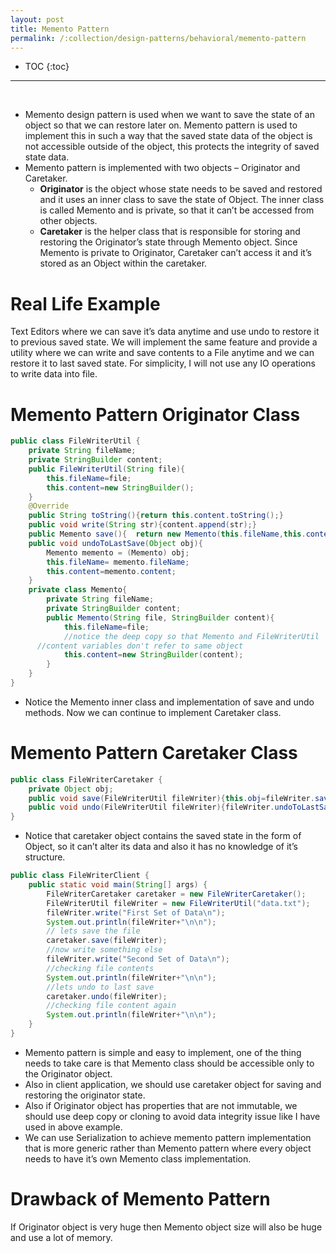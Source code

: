 ```yaml
---
layout: post
title: Memento Pattern
permalink: /:collection/design-patterns/behavioral/memento-pattern
---
```


- TOC
{:toc}

<hr><br>

-	Memento design pattern is used when we want to save the state of an object so that we can restore later on. Memento pattern is used to implement this in such a way that the saved state data of the object is not accessible outside of the object, this protects the integrity of saved state data.
-	Memento pattern is implemented with two objects – Originator and Caretaker.
    - **Originator** is the object whose state needs to be saved and restored and it uses an inner class to save the state of Object. The inner class is called Memento and is private, so that it can’t be accessed from other objects.
    - **Caretaker** is the helper class that is responsible for storing and restoring the Originator’s state through Memento object. Since Memento is private to Originator, Caretaker can’t access it and it’s stored as an Object within the caretaker.

# Real Life Example
Text Editors where we can save it’s data anytime and use undo to restore it to previous saved state. We will implement the same feature and provide a utility where we can write and save contents to a File anytime and we can restore it to last saved state. For simplicity, I will not use any IO operations to write data into file.

# Memento Pattern Originator Class
```java
public class FileWriterUtil {
	private String fileName;
	private StringBuilder content;	
	public FileWriterUtil(String file){
		this.fileName=file;
		this.content=new StringBuilder();
	}	
	@Override
	public String toString(){return this.content.toString();}	
	public void write(String str){content.append(str);}	
	public Memento save(){	return new Memento(this.fileName,this.content);}	
	public void undoToLastSave(Object obj){
		Memento memento = (Memento) obj;
		this.fileName= memento.fileName;
		this.content=memento.content;
	}	
	private class Memento{
		private String fileName;
		private StringBuilder content;		
		public Memento(String file, StringBuilder content){
			this.fileName=file;
			//notice the deep copy so that Memento and FileWriterUtil 
      //content variables don't refer to same object
			this.content=new StringBuilder(content);
		}
	}
}
```
- Notice the Memento inner class and implementation of save and undo methods. Now we can continue to implement Caretaker class.

# Memento Pattern Caretaker Class
```java
public class FileWriterCaretaker {
	private Object obj;	
	public void save(FileWriterUtil fileWriter){this.obj=fileWriter.save();}	
	public void undo(FileWriterUtil fileWriter){fileWriter.undoToLastSave(obj);}
}
```
- Notice that caretaker object contains the saved state in the form of Object, so it can’t alter its data and also it has no knowledge of it’s structure.

```java
public class FileWriterClient {
	public static void main(String[] args) {		
		FileWriterCaretaker caretaker = new FileWriterCaretaker();		
		FileWriterUtil fileWriter = new FileWriterUtil("data.txt");
		fileWriter.write("First Set of Data\n");
		System.out.println(fileWriter+"\n\n");		
		// lets save the file
		caretaker.save(fileWriter);
		//now write something else
		fileWriter.write("Second Set of Data\n");		
		//checking file contents
		System.out.println(fileWriter+"\n\n");
		//lets undo to last save
		caretaker.undo(fileWriter);		
		//checking file content again
		System.out.println(fileWriter+"\n\n");		
	}
}
```

-	Memento pattern is simple and easy to implement, one of the thing needs to take care is that Memento class should be accessible only to the Originator object. 
-	Also in client application, we should use caretaker object for saving and restoring the originator state.
-	Also if Originator object has properties that are not immutable, we should use deep copy or cloning to avoid data integrity issue like I have used in above example.
-	We can use Serialization to achieve memento pattern implementation that is more generic rather than Memento pattern where every object needs to have it’s own Memento class implementation.

# Drawback of Memento Pattern
If Originator object is very huge then Memento object size will also be huge and use a lot of memory.
